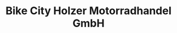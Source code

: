 ---
title: "Bike City Holzer Motorradhandel GmbH"
url: /wien/bike-city-holzer-motorradhandel-gmbh/
shop: Motorrad
---